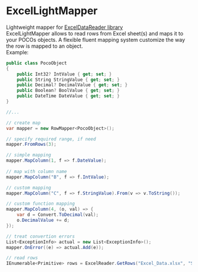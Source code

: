 # ExcelLightMapper
Lightweight mapper for [ExcelDataReader library](https://github.com/ExcelDataReader/ExcelDataReader)  
ExcelLightMapper allows to read rows from Excel sheet(s) and maps it to your POCOs objects.
A flexible fluent mapping system customize the way the row is mapped to an object.  
Example:  
```csharp
public class PocoObject
{
    public Int32? IntValue { get; set; }
    public String StringValue { get; set; }
    public Decimal? DecimalValue { get; set; }
    public Boolean? BoolValue { get; set; }
    public DateTime DateValue { get; set; }
}

//...

// create map
var mapper = new RowMapper<PocoObject>();

// specify required range, if need
mapper.FromRows(3);

// simple mapping
mapper.MapColumn(1, f => f.DateValue);
			
// map with column name
mapper.MapColumn("B", f => f.IntValue);

// custom mapping
mapper.MapColumn("C", f => f.StringValue).From(v => v.ToString());

// custom function mapping
mapper.MapColumn(4, (o, val) => {
    var d = Convert.ToDecimal(val);
    o.DecimalValue += d;
});

// treat convertion errors
List<ExceptionInfo> actual = new List<ExceptionInfo>();
mapper.OnError((e) => actual.Add(e));

// read rows
IEnumerable<Primitive> rows = ExcelReader.GetRows("Excel_Data.xlsx", "SheetName", mapper);

```
